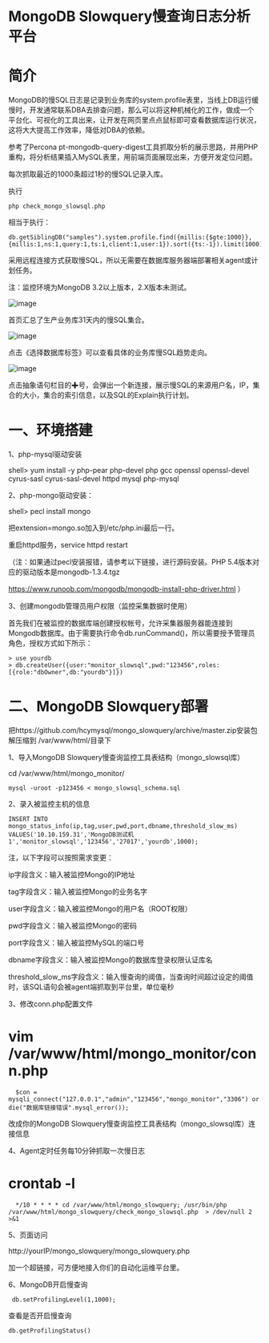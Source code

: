# MongoDB Slowquery慢查询日志分析平台

# 简介
   MongoDB的慢SQL日志是记录到业务库的system.profile表里，当线上DB运行缓慢时，开发通常联系DBA去排查问题，那么可以将这种机械化的工作，做成一个平台化、可视化的工具出来，让开发在网页里点点鼠标即可查看数据库运行状况，这将大大提高工作效率，降低对DBA的依赖。
    
   参考了Percona pt-mongodb-query-digest工具抓取分析的展示思路，并用PHP重构，将分析结果插入MySQL表里，用前端页面展现出来，方便开发定位问题。

每次抓取最近的1000条超过1秒的慢SQL记录入库。

执行

    php check_mongo_slowsql.php 

相当于执行：

    db.getSiblingDB("samples").system.profile.find({millis:{$gte:1000}},    
    {millis:1,ns:1,query:1,ts:1,client:1,user:1}).sort({ts:-1}).limit(1000)


采用远程连接方式获取慢SQL，所以无需要在数据库服务器端部署相关agent或计划任务。

注：监控环境为MongoDB 3.2以上版本，2.X版本未测试。

![image](https://raw.githubusercontent.com/hcymysql/mongo_slowquery/master/images/1.png)

首页汇总了生产业务库31天内的慢SQL集合。

![image](https://raw.githubusercontent.com/hcymysql/mongo_slowquery/master/images/2.png)

点击《选择数据库标签》可以查看具体的业务库慢SQL趋势走向。

![image](https://raw.githubusercontent.com/hcymysql/mongo_slowquery/master/images/3.png)

点击抽象语句栏目的✚号，会弹出一个新连接，展示慢SQL的来源用户名，IP，集合的大小，集合的索引信息，以及SQL的Explain执行计划。

# 一、环境搭建

1、php-mysql驱动安装

shell> yum install -y php-pear php-devel php gcc openssl openssl-devel cyrus-sasl cyrus-sasl-devel httpd mysql php-mysql

2、php-mongo驱动安装：

shell> pecl install mongo

把extension=mongo.so加入到/etc/php.ini最后一行。

重启httpd服务，service httpd restart

（注：如果通过pecl安装报错，请参考以下链接，进行源码安装。PHP 5.4版本对应的驱动版本是mongodb-1.3.4.tgz

https://www.runoob.com/mongodb/mongodb-install-php-driver.html ）


3、创建mongodb管理员用户权限（监控采集数据时使用）

首先我们在被监控的数据库端创建授权帐号，允许采集器服务器能连接到Mongodb数据库。由于需要执行命令db.runCommand()，所以需要授予管理员角色，授权方式如下所示：

    > use yourdb
    > db.createUser({user:"monitor_slowsql",pwd:"123456",roles:[{role:"dbOwner",db:"yourdb"}]})
    
 
# 二、MongoDB Slowquery部署

把https://github.com/hcymysql/mongo_slowquery/archive/master.zip安装包解压缩到 /var/www/html/目录下

1、导入MongoDB Slowquery慢查询监控工具表结构（mongo_slowsql库）

cd /var/www/html/mongo_monitor/

    mysql -uroot -p123456 < mongo_slowsql_schema.sql

2、录入被监控主机的信息

    INSERT INTO mongo_status_info(ip,tag,user,pwd,port,dbname,threshold_slow_ms)
    VALUES('10.10.159.31','MongoDB测试机1','monitor_slowsql','123456','27017','yourdb',1000);

注，以下字段可以按照需求变更：

ip字段含义：输入被监控Mongo的IP地址

tag字段含义：输入被监控Mongo的业务名字

user字段含义：输入被监控Mongo的用户名（ROOT权限）

pwd字段含义：输入被监控Mongo的密码

port字段含义：输入被监控MySQL的端口号

dbname字段含义：输入被监控Mongo的数据库登录权限认证库名

threshold_slow_ms字段含义：输入慢查询的阈值，当查询时间超过设定的阈值时，该SQL语句会被agent端抓取到平台里，单位毫秒

3、修改conn.php配置文件

# vim /var/www/html/mongo_monitor/conn.php

      $con = mysqli_connect("127.0.0.1","admin","123456","mongo_monitor","3306") or die("数据库链接错误".mysql_error());

改成你的MongoDB Slowquery慢查询监控工具表结构（mongo_slowsql库）连接信息

4、Agent定时任务每10分钟抓取一次慢日志

# crontab -l
      */10 * * * * cd /var/www/html/mongo_slowquery; /usr/bin/php /var/www/html/mongo_slowquery/check_mongo_slowsql.php  > /dev/null 2 >&1
   
5、页面访问

http://yourIP/mongo_slowquery/mongo_slowquery.php

加一个超链接，可方便地接入你们的自动化运维平台里。   

6、MongoDB开启慢查询
     
     db.setProfilingLevel(1,1000); 

查看是否开启慢查询
    
    db.getProfilingStatus()

